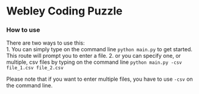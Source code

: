 # Webley Coding Puzzle

### How to use
There are two ways to use this:  
    1. You can simply type on the command line `python main.py` to get started. This route will prompt you to enter a file.
    2. or you can specify one, or multiple, csv files by typing on the command line `python main.py -csv file_1.csv file_2.csv`
  
Please note that if you want to enter multiple files, you have to use `-csv` on the command line.